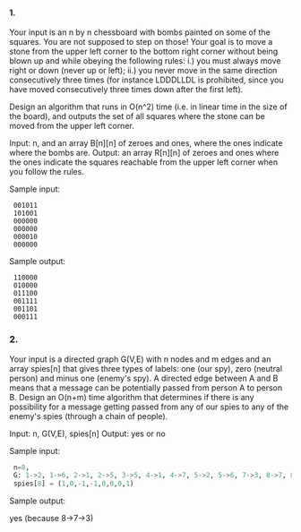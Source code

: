 #### 1.

Your input is an n by n chessboard with bombs painted on some of the squares. You are not supposed to step on those!  Your goal is to move a stone from the upper left corner to the bottom right corner without being blown up and while obeying the following rules:
 i.) you must always move right or down (never up or left);
 ii.) you never move in the same direction consecutively three times (for instance LDDDLLDL is prohibited, since you have moved consecutively three times down after the first left).

 Design an algorithm that runs in O(n^2) time (i.e. in linear time in the size of the board), and outputs the set of all squares where the stone can be moved from the upper left corner.

 Input: n, and an array B[n][n] of zeroes and ones, where the ones indicate where the bombs are.
 Output: an array R[n][n] of zeroes and ones where the ones indicate the squares reachable from the upper left corner when you follow the rules.

 Sample input:

```
 001011
 101001
 000000
 000000
 000010
 000000
 ```

 Sample output:

```
 110000
 010000
 011100
 001111
 001101
 000111
```


### 2.
Your input is a directed graph G(V,E) with n nodes and m edges and an array spies[n] that gives three types of labels: one (our spy), zero (neutral person) and minus one (enemy's spy). A directed edge between A and B means that a message can be potentially passed from person A to person B. Design an O(n+m) time algorithm that determines if there is any possibility for a message getting passed from any of our spies to any of the enemy's spies (through a chain of people).

 Input: n, G(V,E), spies[n]
 Output: yes or no

 Sample input:
```python
 n=8,
 G: 1->2, 1->6, 2->1, 2->5, 3->5, 4->1, 4->7, 5->2, 5->6, 7->3, 8->7, 8->6
 spies[8] = (1,0,-1,-1,0,0,0,1)
 ```
  Sample output:

  yes   (because 8->7->3)
